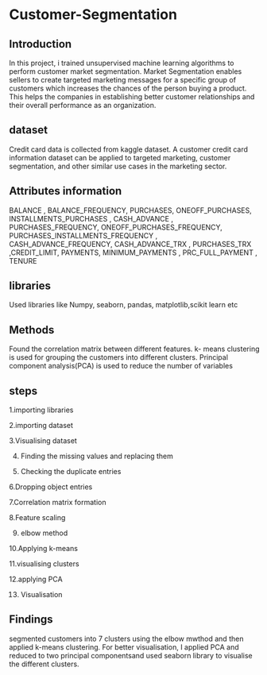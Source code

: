 # Customer-Segmentation

 ## Introduction
In this project, i trained unsupervised machine learning algorithms to perform customer market segmentation.
Market Segmentation enables sellers to create targeted marketing messages for a specific group of customers which increases the chances of the person buying a product. This helps the companies in establishing better customer relationships and their overall performance as an organization.
 ## dataset
Credit card data is collected from kaggle dataset.
A customer credit card information dataset can be applied to targeted marketing, customer segmentation, and other similar use cases in the marketing sector.
## Attributes information
BALANCE	, BALANCE_FREQUENCY,	PURCHASES, 	ONEOFF_PURCHASES, 	INSTALLMENTS_PURCHASES	, CASH_ADVANCE	, PURCHASES_FREQUENCY,	ONEOFF_PURCHASES_FREQUENCY, 	PURCHASES_INSTALLMENTS_FREQUENCY	, CASH_ADVANCE_FREQUENCY, 	CASH_ADVANCE_TRX	, PURCHASES_TRX	,CREDIT_LIMIT, 	PAYMENTS, 	MINIMUM_PAYMENTS	, PRC_FULL_PAYMENT	, TENURE
## libraries
Used libraries like Numpy, seaborn, pandas, matplotlib,scikit learn etc
## Methods
Found the correlation matrix between different features.
k- means clustering is used for grouping the customers into different clusters.
Principal component analysis(PCA) is used to reduce the number of variables 
## steps
1.importing libraries

2.importing dataset

3.Visualising dataset

4. Finding the missing values and replacing them
 
5. Checking the duplicate entries

6.Dropping object entries

7.Correlation matrix formation

8.Feature scaling

9. elbow method
 
10.Applying k-means

11.visualising clusters

12.applying PCA

13. Visualisation
## Findings
segmented customers into 7 clusters using the elbow mwthod and then applied k-means clustering.
For better visualisation, I applied PCA and reduced to two principal componentsand used seaborn library to visualise the different clusters.
